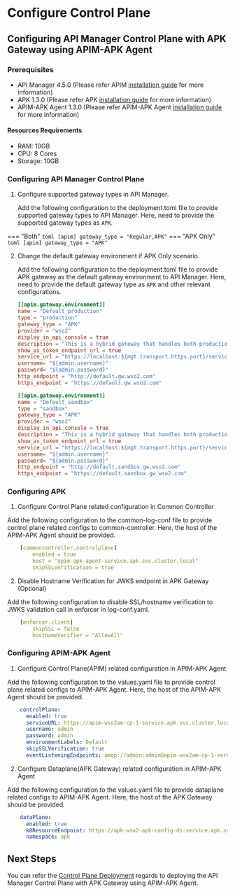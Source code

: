 # Configure Control Plane

## Configuring API Manager Control Plane with APK Gateway using APIM-APK Agent

### Prerequisites
- API Manager 4.5.0 (Please refer APIM <a href="https://apim.docs.wso2.com/en/latest/install-and-setup/install/installation-prerequisites/" target="_blank">installation guide</a> for more information)
- APK 1.3.0 (Please refer APK <a href="https://apk.docs.wso2.com/en/latest/install-and-setup/installation-prerequisites/" target="_blank">installation guide</a> for more information)
- APIM-APK Agent 1.3.0 (Please refer APIM-APK Agent <a href="https://apk.docs.wso2.com/en/latest/install-and-setup/install/installation-prerequisites/" target="_blank">installation guide</a> for more information)

#### Resources Requirements
- RAM: 10GB
- CPU: 8 Cores
- Storage: 10GB

### Configuring API Manager Control Plane

1.  Configure supported gateway types in API Manager.

    Add the following configuration to the deployment.toml file to provide supported gateway types to API Manager. Here, need to provide the supported gateway types as `APK`.

=== "Both"
    ``` toml
        [apim]
        gateway_type = "Regular,APK"
    ```
=== "APK Only"
    ``` toml
        [apim]
        gateway_type = "APK"
    ```

2. Change the default gateway environment if APK Only scenario.

    Add the following configuration to the deployment.toml file to provide APK gateway as the default gateway environment to API Manager. Here, need to provide the default gateway type as `APK` and other relevant configurations.

    ``` toml
    [[apim.gateway.environment]]
    name = "Default_production"
    type = "production"
    gateway_type = "APK"
    provider = "wso2"
    display_in_api_console = true
    description = "This is a hybrid gateway that handles both production and sandbox token traffic."
    show_as_token_endpoint_url = true
    service_url = "https://localhost:${mgt.transport.https.port}/services/"
    username= "${admin.username}"
    password= "${admin.password}"
    http_endpoint = "http://default.gw.wso2.com"
    https_endpoint = "https://default.gw.wso2.com"

    [[apim.gateway.environment]]
    name = "Default_sandbox"
    type = "sandbox"
    gateway_type = "APK"
    provider = "wso2"
    display_in_api_console = true
    description = "This is a hybrid gateway that handles both production and sandbox token traffic."
    show_as_token_endpoint_url = true
    service_url = "https://localhost:${mgt.transport.https.port}/services/"
    username= "${admin.username}"
    password= "${admin.password}"
    http_endpoint = "http://default.sandbox.gw.wso2.com"
    https_endpoint = "https://default.sandbox.gw.wso2.com"
    ```

### Configuring APK

1. Configure Control Plane related configuration in Common Controller

Add the following configuration to the common-log-conf file to provide control plane related configs to common-controller. Here, the host of the APIM-APK Agent should be provided.

``` yaml
    [commoncontroller.controlplane]
        enabled = true
        host = "apim-apk-agent-service.apk.svc.cluster.local"
        skipSSLVerification = true
```

2. Disable Hostname Verification for JWKS endpoint in APK Gateway (Optional)

Add the following configuration to disable SSL/hostname verification to JWKS validation call in enforcer in log-conf.yaml.
    
``` yaml
    [enforcer.client]
        skipSSL = false
        hostnameVerifier = "AllowAll"
```

### Configuring APIM-APK Agent

1. Configure Control Plane(APIM) related configuration in APIM-APK Agent

Add the following configuration to the values.yaml file to provide control plane related configs to APIM-APK Agent. Here, the host of the APIM-APK Agent should be provided.

``` yaml
    controlPlane:
      enabled: true
      serviceURL: https://apim-wso2am-cp-1-service.apk.svc.cluster.local:9443/
      username: admin
      password: admin
      environmentLabels: Default
      skipSSLVerification: true
      eventListeningEndpoints: amqp://admin:admin@apim-wso2am-cp-1-service.apk.svc.cluster.local:5672?retries='10'&connectdelay='30'
```

2. Configure Dataplane(APK Gateway) related configuration in APIM-APK Agent

Add the following configuration to the values.yaml file to provide dataplane related configs to APIM-APK Agent. Here, the host of the APK Gateway should be provided.

``` yaml
    dataPlane:
      enabled: true
      k8ResourceEndpoint: https://apk-wso2-apk-config-ds-service.apk.svc.cluster.local:9443/api/configurator/apis/generate-k8s-resources
      namespace: apk
```

## Next Steps

You can refer the [Control Plane Deployment](../control-plane/control-plane-deployment.md) regards to deploying the API Manager Control Plane with APK Gateway using APIM-APK Agent.
